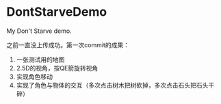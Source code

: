 # DontStarveDemo

My Don't Starve demo.

之前一直没上传成功。第一次commit的成果：
1. 一张测试用的地图
2. 2.5D的视角，按QE箭旋转视角
3. 实现角色移动
4. 实现了角色与物体的交互（多次点击树木把树砍掉，多次点击石头把石头干碎）
   